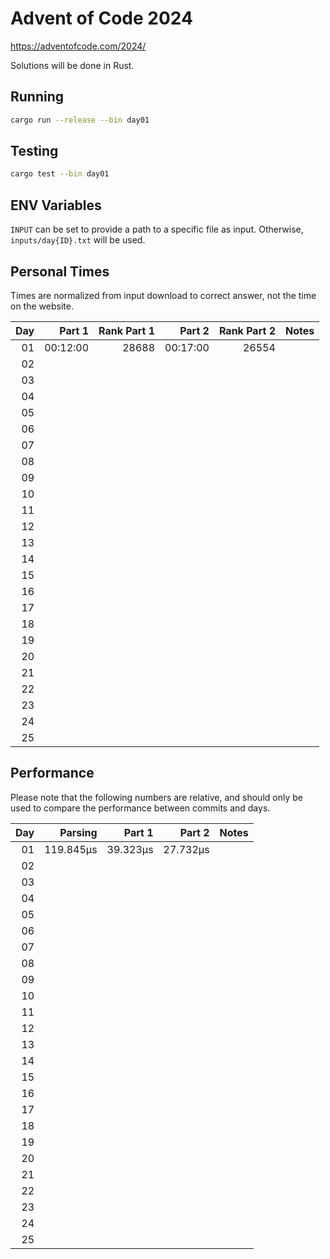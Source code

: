 # Advent of Code 2024

https://adventofcode.com/2024/

Solutions will be done in Rust.

## Running

```bash
cargo run --release --bin day01
```

## Testing

```bash
cargo test --bin day01
```

## ENV Variables

`INPUT` can be set to provide a path to a specific file as input. Otherwise, `inputs/day{ID}.txt` will be used.

## Personal Times

Times are normalized from input download to correct answer, not the time on the website.

|  Day |   Part 1 | Rank Part 1 |   Part 2 | Rank Part 2 | Notes |
| ---: | -------: | ----------: | -------: | ----------: | ----: |
|   01 | 00:12:00 |       28688 | 00:17:00 |       26554 |       |
|   02 |          |             |          |             |       |
|   03 |          |             |          |             |       |
|   04 |          |             |          |             |       |
|   05 |          |             |          |             |       |
|   06 |          |             |          |             |       |
|   07 |          |             |          |             |       |
|   08 |          |             |          |             |       |
|   09 |          |             |          |             |       |
|   10 |          |             |          |             |       |
|   11 |          |             |          |             |       |
|   12 |          |             |          |             |       |
|   13 |          |             |          |             |       |
|   14 |          |             |          |             |       |
|   15 |          |             |          |             |       |
|   16 |          |             |          |             |       |
|   17 |          |             |          |             |       |
|   18 |          |             |          |             |       |
|   19 |          |             |          |             |       |
|   20 |          |             |          |             |       |
|   21 |          |             |          |             |       |
|   22 |          |             |          |             |       |
|   23 |          |             |          |             |       |
|   24 |          |             |          |             |       |
|   25 |          |             |          |             |       |

## Performance

Please note that the following numbers are relative, and should only be used to compare the performance between commits and days.

|  Day |   Parsing |   Part 1 |   Part 2 | Notes |
| ---: | --------: | -------: | -------: | ----: |
|   01 | 119.845µs | 39.323µs | 27.732µs |       |
|   02 |           |          |          |       |
|   03 |           |          |          |       |
|   04 |           |          |          |       |
|   05 |           |          |          |       |
|   06 |           |          |          |       |
|   07 |           |          |          |       |
|   08 |           |          |          |       |
|   09 |           |          |          |       |
|   10 |           |          |          |       |
|   11 |           |          |          |       |
|   12 |           |          |          |       |
|   13 |           |          |          |       |
|   14 |           |          |          |       |
|   15 |           |          |          |       |
|   16 |           |          |          |       |
|   17 |           |          |          |       |
|   18 |           |          |          |       |
|   19 |           |          |          |       |
|   20 |           |          |          |       |
|   21 |           |          |          |       |
|   22 |           |          |          |       |
|   23 |           |          |          |       |
|   24 |           |          |          |       |
|   25 |           |          |          |       |
